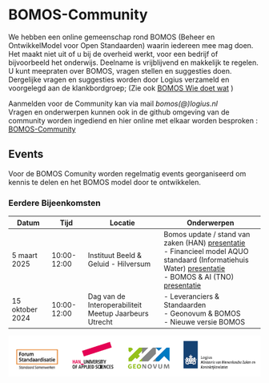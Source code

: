 # BOMOS-Community

We hebben een online gemeenschap rond BOMOS (Beheer en OntwikkelModel voor Open Standaarden) waarin iedereen mee mag doen. Het maakt niet uit of u bij de overheid werkt, voor een bedrijf of bijvoorbeeld het onderwijs. Deelname is vrijblijvend en makkelijk te regelen. U kunt meepraten over BOMOS, vragen stellen en suggesties doen. Dergelijke vragen en suggesties worden door Logius verzameld en voorgelegd aan de klankbordgroep;
(Zie ook [BOMOS Wie doet wat](https://www.logius.nl/domeinen/infrastructuur/bomos/wie-doet-wat) )

Aanmelden voor de Community kan via mail _bomos(@)logius.nl_<BR>
Vragen en onderwerpen kunnen ook in de github omgeving van de community worden ingediend en hier online met elkaar worden besproken : [BOMOS-Community](https://github.com/Logius-standaarden/BOMOS-Community) 

## Events

Voor de BOMOS Comunity worden regelmatig events georganiseerd om kennis te delen en het BOMOS model door te ontwikkelen.


### Eerdere Bijeenkomsten
|Datum | Tijd| Locatie | Onderwerpen |
|-----------------| -------|----|-----|
| 5 maart 2025| 10:00-12:00 | Instituut Beeld & Geluid - Hilversum | Bomos update / stand van zaken (HAN) [presentatie]()<BR>- Financieel model AQUO standaard (Informatiehuis Water) [presentatie](https://github.com/Logius-standaarden/BOMOS-Community/blob/main/20250305/Financiering%20van%20open%20standaarden%20casus%20Aquo.pdf) <BR>  - BOMOS & AI (TNO) <BR> [presentatie](https://github.com/Logius-standaarden/BOMOS-Community/blob/main/20250305/20250305%20BOMOS%20%26%20AI%20-%20mentimeter%20presentation.pdf)  <BR>  |
| 15 oktober 2024| 10:00-12:00 | Dag van de Interoperabiliteit <BR> Meetup Jaarbeurs Utrecht | - Leveranciers & Standaarden<BR>  - Geonovum & BOMOS <BR> - Nieuwe versie BOMOS<BR> |



![Organisaties](Bomos-logos.png)
